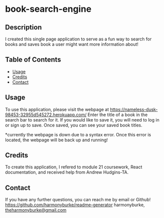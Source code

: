 # book-search-engine
## Description
I created this single page application to serve as a fun way to search for books and saves book a user might want more information about!



## Table of Contents 

- [Usage](#usage)
- [Credits](#credits)
- [Contact](#contact)

## Usage
To use this application, please visit the webpage at https://nameless-dusk-98453-32955d545272.herokuapp.com/
Enter the title of a book in the search bar to search for it. If you would like to save it, you will need to log in or sign up to save. Once saved, you can see your saved book titles.


*currently the webpage is down due to a syntax error. Once this error is located, the webpage will be back up and running!

## Credits
To create this application, I refered to module 21 coursework, React documentation, and received help from Andrew Hudgins-TA.


## Contact
If you have any further questions, you can reach me by email or Github!
https://github.com/harmonyburke/readme-generator
harmonyburke,
theharmonyburke@gmail.com